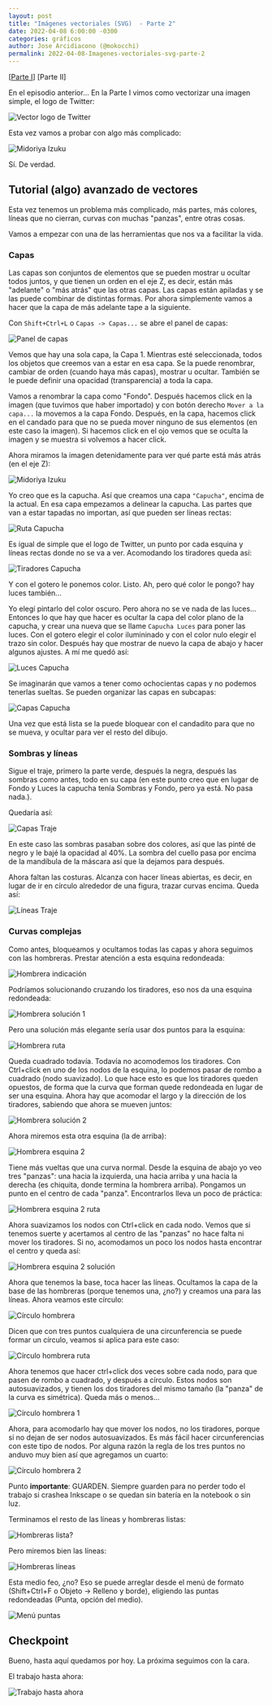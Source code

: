 ```yaml
---
layout: post
title: "Imágenes vectoriales (SVG)  - Parte 2"
date: 2022-04-08 6:00:00 -0300
categories: gráficos
author: Jose Arcidiacono (@mokocchi)
permalink: 2022-04-08-Imagenes-vectoriales-svg-parte-2
---
```


[[Parte I](2022-04-08-Imagenes-vectoriales-svg)] [Parte II]

En el episodio anterior...
En la Parte I vimos como vectorizar una imagen simple, el logo de Twitter:

![Vector logo de Twitter](https://mokocchi.github.io/assets/images/2022-04-07-SVG/twitter-logo.svg)

Esta vez vamos a probar con algo más complicado:

![Midoriya Izuku](https://mokocchi.github.io/assets/images/2022-04-08-SVG-2/IzukuMidoriya.jpg)


Sí. De verdad.

## Tutorial (algo) avanzado de vectores

Esta vez tenemos un problema más complicado, más partes, más colores, líneas que no cierran, curvas con muchas "panzas", entre otras cosas.

Vamos a empezar con una de las herramientas que nos va a facilitar la vida.

### Capas
Las capas son conjuntos de elementos que se pueden mostrar u ocultar todos juntos, y que tienen un orden en el eje Z, es decir, están más "adelante" o "más atrás" que las otras capas. Las capas están apiladas y se las puede combinar de distintas formas. Por ahora simplemente vamos a hacer que la capa de más adelante tape a la siguiente.

Con `Shift+Ctrl+L` o `Capas -> Capas...` se abre el panel de capas:

![Panel de capas](https://mokocchi.github.io/assets/images/2022-04-08-SVG-2/panel-capas.png)

Vemos que hay una sola capa, la Capa 1. Mientras esté seleccionada, todos los objetos que creemos van a estar en esa capa. Se la puede renombrar, cambiar de orden (cuando haya más capas), mostrar u ocultar. También se le puede definir una opacidad (transparencia) a toda la capa.

Vamos a renombrar la capa como "Fondo". Después hacemos click en la imagen (que tuvimos que haber importado) y con botón derecho `Mover a la capa...` la movemos a la capa Fondo. Después, en la capa, hacemos click en el candado para que no se pueda mover ninguno de sus elementos (en este caso la imagen). Si hacemos click en el ojo vemos que se oculta la imagen y se muestra si volvemos a hacer click.

Ahora miramos la imagen detenidamente para ver qué parte está más atrás (en el eje Z):

![Midoriya Izuku](https://mokocchi.github.io/assets/images/2022-04-08-SVG-2/IzukuMidoriya.jpg)

Yo creo que es la capucha. Así que creamos una capa `"Capucha"`, encima de la actual. En esa capa empezamos a delinear la capucha. Las partes que van a estar tapadas no importan, así que pueden ser líneas rectas:

![Ruta Capucha](https://mokocchi.github.io/assets/images/2022-04-08-SVG-2/capucha-path.png)

Es igual de simple que el logo de Twitter, un punto por cada esquina y líneas rectas donde no se va a ver. Acomodando los tiradores queda así:

![Tiradores Capucha](https://mokocchi.github.io/assets/images/2022-04-08-SVG-2/capucha-tiradores.png)

Y con el gotero le ponemos color. Listo. Ah, pero qué color le pongo? hay luces también...

Yo elegí pintarlo del color oscuro. Pero ahora no se ve nada de las luces... Entonces lo que hay que hacer es ocultar la capa del color plano de la capucha, y crear una nueva que se llame `Capucha Luces` para poner las luces. Con el gotero elegir el color ilumininado y con el color nulo elegir el trazo sin color. Después hay que mostrar de nuevo la capa de abajo y hacer algunos ajustes. A mí me quedó así:

![Luces Capucha](https://mokocchi.github.io/assets/images/2022-04-08-SVG-2/capucha-luces.png)

Se imaginarán que vamos a tener como ochocientas capas y no podemos tenerlas sueltas. Se pueden organizar las capas en subcapas:

![Capas Capucha](https://mokocchi.github.io/assets/images/2022-04-08-SVG-2/capucha-capas.png)


Una vez que está lista se la puede bloquear con el candadito para que no se mueva, y ocultar para ver el resto del dibujo.

### Sombras y líneas

Sigue el traje, primero la parte verde, después la negra, después las sombras como antes, todo en su capa (en este punto creo que en lugar de Fondo y Luces la capucha tenía Sombras y Fondo, pero ya está. No pasa nada.).

Quedaría así:

![Capas Traje](https://mokocchi.github.io/assets/images/2022-04-08-SVG-2/traje-color.png)

En este caso las sombras pasaban sobre dos colores, así que las pinté de negro y le bajé la opacidad al 40%. La sombra del cuello pasa por encima de la mandíbula de la máscara así que la dejamos para después.

Ahora faltan las costuras. Alcanza con hacer líneas abiertas, es decir, en lugar de ir en círculo alrededor de una figura, trazar curvas encima. Queda así:

![Líneas Traje](https://mokocchi.github.io/assets/images/2022-04-08-SVG-2/traje-lineas.png)

### Curvas complejas

Como antes, bloqueamos y ocultamos todas las capas y ahora seguimos con las hombreras. Prestar atención a esta esquina redondeada:

![Hombrera indicación](https://mokocchi.github.io/assets/images/2022-04-08-SVG-2/hombrera-indicacion.png)

Podríamos solucionando cruzando los tiradores, eso nos da una esquina redondeada:

![Hombrera solución 1](https://mokocchi.github.io/assets/images/2022-04-08-SVG-2/hombrera-sol-1.png)

Pero una solución más elegante sería usar dos puntos para la esquina:

![Hombrera ruta](https://mokocchi.github.io/assets/images/2022-04-08-SVG-2/hombrera-path.png)

Queda cuadrado todavía. Todavía no acomodemos los tiradores. Con Ctrl+click en uno de los nodos de la esquina, lo podemos pasar de rombo a cuadrado (nodo suavizado). Lo que hace esto es que los tiradores queden opuestos, de forma que la curva que forman quede redondeada en lugar de ser una esquina. Ahora hay que acomodar el largo y la dirección de los tiradores, sabiendo que ahora se mueven juntos:

![Hombrera solución 2](https://mokocchi.github.io/assets/images/2022-04-08-SVG-2/hombrera-sol-2.png)

Ahora miremos esta otra esquina (la de arriba):

![Hombrera esquina 2](https://mokocchi.github.io/assets/images/2022-04-08-SVG-2/hombrera-curva.png)

Tiene más vueltas que una curva normal. Desde la esquina de abajo yo veo tres "panzas": una hacia la izquierda, una hacia arriba y una hacia la derecha (es chiquita, donde termina la hombrera arriba). Pongamos un punto en el centro de cada "panza". Encontrarlos lleva un poco de práctica:

![Hombrera esquina 2 ruta](https://mokocchi.github.io/assets/images/2022-04-08-SVG-2/hombrera-curva-path.png)

Ahora suavizamos los nodos con Ctrl+click en cada nodo. Vemos que si tenemos suerte y acertamos al centro de las "panzas" no hace falta ni mover los tiradores. Si no, acomodamos un poco los nodos hasta encontrar el centro y queda así:

![Hombrera esquina 2 solución](https://mokocchi.github.io/assets/images/2022-04-08-SVG-2/hombrera-curva-sol.png)

Ahora que tenemos la base, toca hacer las líneas. Ocultamos la capa de la base de las hombreras (porque tenemos una, ¿no?) y creamos una para las líneas. Ahora veamos este círculo:

![Círculo hombrera](https://mokocchi.github.io/assets/images/2022-04-08-SVG-2/circulo.png)

Dicen que con tres puntos cualquiera de una circunferencia se puede formar un círculo, veamos si aplica para este caso:

![Círculo hombrera ruta](https://mokocchi.github.io/assets/images/2022-04-08-SVG-2/circulo-path.png)

Ahora tenemos que hacer ctrl+click dos veces sobre cada nodo, para que pasen de rombo a cuadrado, y después a círculo. Estos nodos son autosuavizados, y tienen los dos tiradores del mismo tamaño (la "panza" de la curva es simétrica). Queda más o menos...

![Círculo hombrera 1](https://mokocchi.github.io/assets/images/2022-04-08-SVG-2/circulo-mocho.png)

Ahora, para acomodarlo hay que mover los nodos, no los tiradores, porque si no dejan de ser nodos autosuavizados. Es más fácil hacer circunferencias con este tipo de nodos. Por alguna razón la regla de los tres puntos no anduvo muy bien así que agregamos un cuarto:

![Círculo hombrera 2](https://mokocchi.github.io/assets/images/2022-04-08-SVG-2/circulo-sol.png)

Punto **importante**: GUARDEN. Siempre guarden para no perder todo el trabajo si crashea Inkscape o se quedan sin batería en la notebook o sin luz.

Terminamos el resto de las líneas y hombreras listas:

![Hombreras lista?](https://mokocchi.github.io/assets/images/2022-04-08-SVG-2/hombreras.png)

Pero miremos bien las líneas:

![Hombreras líneas](https://mokocchi.github.io/assets/images/2022-04-08-SVG-2/puntas.png)

Esta medio feo, ¿no? Eso se puede arreglar desde el menú de formato (Shift+Ctrl+F o Objeto -> Relleno y borde), eligiendo las puntas redondeadas (Punta, opción del medio).

![Menú puntas](https://mokocchi.github.io/assets/images/2022-04-08-SVG-2/puntas-menu.png)

## Checkpoint

Bueno, hasta aquí quedamos por hoy. La próxima seguimos con la cara.

El trabajo hasta ahora: 

![Trabajo hasta ahora](https://mokocchi.github.io/assets/images/2022-04-08-SVG-2/midoriya.svg)